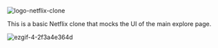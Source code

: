 ![logo-netflix-clone](https://user-images.githubusercontent.com/84670853/165855106-34a86c7d-a43d-4e3c-bfa9-0730f6544d04.png)



This is a basic Netflix clone that mocks the UI of the main explore page.


![ezgif-4-2f3a4e364d](https://user-images.githubusercontent.com/84670853/165857358-32a41821-16ff-4336-8698-88bc49278630.gif)
